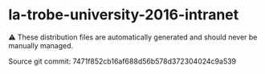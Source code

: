 # la-trobe-university-2016-intranet

:warning: These distribution files are automatically generated and should never be manually managed.

Source git commit: 7471f852cb16af688d56b578d372304024c9a539
